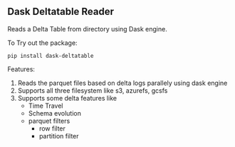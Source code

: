 ## Dask Deltatable Reader

Reads a Delta Table from directory using Dask engine.

To Try out the package:

```
pip install dask-deltatable
```

Features:
1. Reads the parquet files based on delta logs parallely using dask engine
2. Supports all three filesystem like s3, azurefs, gcsfs
3. Supports some delta features like
   - Time Travel
   - Schema evolution
   - parquet filters
     - row filter
     - partition filter
